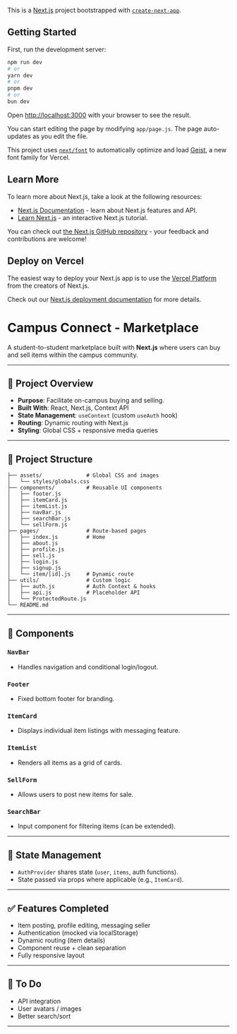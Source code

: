 This is a [Next.js](https://nextjs.org) project bootstrapped with [`create-next-app`](https://nextjs.org/docs/app/api-reference/cli/create-next-app).

## Getting Started

First, run the development server:

```bash
npm run dev
# or
yarn dev
# or
pnpm dev
# or
bun dev
```

Open [http://localhost:3000](http://localhost:3000) with your browser to see the result.

You can start editing the page by modifying `app/page.js`. The page auto-updates as you edit the file.

This project uses [`next/font`](https://nextjs.org/docs/app/building-your-application/optimizing/fonts) to automatically optimize and load [Geist](https://vercel.com/font), a new font family for Vercel.

## Learn More

To learn more about Next.js, take a look at the following resources:

- [Next.js Documentation](https://nextjs.org/docs) - learn about Next.js features and API.
- [Learn Next.js](https://nextjs.org/learn) - an interactive Next.js tutorial.

You can check out [the Next.js GitHub repository](https://github.com/vercel/next.js) - your feedback and contributions are welcome!

## Deploy on Vercel

The easiest way to deploy your Next.js app is to use the [Vercel Platform](https://vercel.com/new?utm_medium=default-template&filter=next.js&utm_source=create-next-app&utm_campaign=create-next-app-readme) from the creators of Next.js.

Check out our [Next.js deployment documentation](https://nextjs.org/docs/app/building-your-application/deploying) for more details.

# Campus Connect - Marketplace

A student-to-student marketplace built with **Next.js** where users can buy and sell items within the campus community.

---

## 🚀 Project Overview
- **Purpose**: Facilitate on-campus buying and selling.
- **Built With**: React, Next.js, Context API
- **State Management**: `useContext` (custom `useAuth` hook)
- **Routing**: Dynamic routing with Next.js
- **Styling**: Global CSS + responsive media queries

---

## 🧱 Project Structure

```
├── assets/              # Global CSS and images
│   └── styles/globals.css
├── components/          # Reusable UI components
│   ├── footer.js
│   ├── itemCard.js
│   ├── itemList.js
│   ├── navBar.js
│   ├── searchBar.js
│   └── sellForm.js
├── pages/               # Route-based pages
│   ├── index.js         # Home
│   ├── about.js
│   ├── profile.js
│   ├── sell.js
│   ├── login.js
│   ├── signup.js
│   └── item/[id].js     # Dynamic route
├── utils/               # Custom logic
│   ├── auth.js          # Auth Context & hooks
│   ├── api.js           # Placeholder API
│   └── ProtectedRoute.js
└── README.md
```

---

## 🧩 Components

### `NavBar`
- Handles navigation and conditional login/logout.

### `Footer`
- Fixed bottom footer for branding.

### `ItemCard`
- Displays individual item listings with messaging feature.

### `ItemList`
- Renders all items as a grid of cards.

### `SellForm`
- Allows users to post new items for sale.

### `SearchBar`
- Input component for filtering items (can be extended).

---

## 🧠 State Management
- `AuthProvider` shares state (`user`, `items`, auth functions).
- State passed via props where applicable (e.g., `ItemCard`).

---

## ✅ Features Completed
- Item posting, profile editing, messaging seller
- Authentication (mocked via localStorage)
- Dynamic routing (item details)
- Component reuse + clean separation
- Fully responsive layout

---

## 📌 To Do
- API integration
- User avatars / images
- Better search/sort

---


